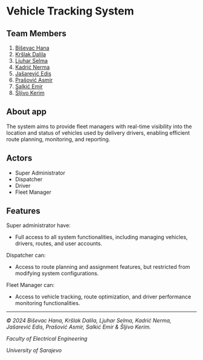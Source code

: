 # Vehicle Tracking System

## Team Members
1. [Biševac Hana](https://github.com/hbisevac1)
2. [Kršlak Dalila](https://github.com/dalilakrslak)
3. [Ljuhar Selma](https://github.com/selmaalj)
4. [Kadrić Nerma](https://github.com/nkadric1)
5. [Jašarević Edis](https://github.com/jasarevicedis)
6. [Prašović Asmir](https://github.com/aprasovic1)
7. [Salkić Emir](https://github.com/esalkic1)
8. [Šljivo Kerim](https://github.com/ksljivo1)

## About app
The system aims to provide fleet managers with real-time visibility into the location and status of vehicles used by delivery drivers, enabling efficient route planning, monitoring, and reporting.

## Actors
- Super Administrator
- Dispatcher
- Driver
- Fleet Manager

## Features
Super administrator have: 

- Full access to all system functionalities, including managing vehicles, drivers, routes, and user accounts.


Dispatcher can:

- Access to route planning and assignment features, but restricted from modifying system configurations.


Fleet Manager can:

- Access to vehicle tracking, route optimization, and driver performance monitoring functionalities.


----------------

*© 2024 Biševac Hana, Kršlak Dalila, Ljuhar Selma, Kadrić Nerma, Jašarević Edis, Prašović Asmir, Salkić Emir & Šljivo Kerim.*

*Faculty of Electrical Engineering*

*University of Sarajevo*
